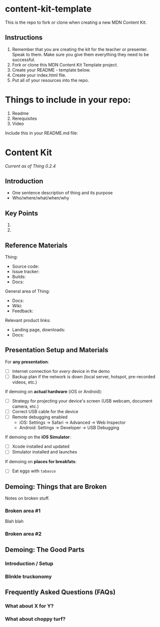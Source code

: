 # content-kit-template
This is the repo to fork or clone when creating a new MDN Content Kit.

## Instructions
1. Remember that you are creating the kit for the teacher or presenter. Speak to them. Make sure you give them everything they need to be successful.
1. Fork or clone this MDN Content Kit Template project.
1. Create your README - template below.
1. Create your index.html file.
1. Put all of your resources into the repo.

# Things to include in your repo:
1. Readme
  1. Rerequisites
1. Video

Include this in your README.md file:

# <Topic> Content Kit

_Current as of Thing 0.2.4_

## Introduction

* One sentence description of thing and its purpose
* Who/where/what/when/why

## Key Points

1.
1.

## Reference Materials

Thing:

* Source code:
* Issue tracker:
* Builds:
* Docs:

General area of Thing:

* Docs:
* Wiki:
* Feedback:

Relevant product links:

* Landing page, downloads:
* Docs:

## Presentation Setup and Materials

For __any presentation__:

- [ ] Internet connection for *every* device in the demo
- [ ] Backup plan if the network is down (local server, hotspot, pre-recorded videos, etc.)

If demoing on __actual hardware__ (iOS or Android):

- [ ] Strategy for projecting your device's screen (USB webcam, document camera, etc.)
- [ ] Correct USB cable for the device
- [ ] Remote debugging enabled
    - iOS: Settings → Safari → Advanced → Web Inspector
    - Android: Settings → Developer → USB Debugging

If demoing on the __iOS Simulator__:

- [ ] Xcode installed and updated
- [ ] Simulator installed and launches

If demoing on __places for breakfats__:

- [ ] Eat eggs with `tabasco`


## Demoing: Things that are Broken

Notes on broken stuff.

### Broken area #1

Blah blah

### Broken area #2

## Demoing: The Good Parts

### Introduction / Setup

### Blinkle truckonomy

## Frequently Asked Questions (FAQs)

### What about X for Y?

### What about choppy turf?
